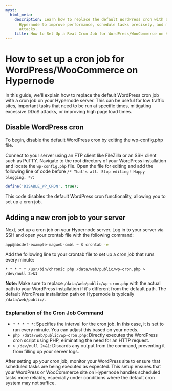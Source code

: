 ```yaml
---
myst:
  html_meta:
    description: Learn how to replace the default WordPress cron with a cron job on
      Hypernode to improve performance, schedule tasks precisely, and mitigate DDoS
      attacks.
    title: How to Set Up a Real Cron Job for WordPress/WooCommerce on Hypernode
---
```


# How to set up a cron job for WordPress/WooCommerce on Hypernode

In this guide, we'll explain how to replace the default WordPress cron job with a cron job on your Hypernode server. This can be useful for low traffic sites, important tasks that need to be run at specific times, mitigating excessive DDoS attacks, or improving high page load times.

## Disable WordPress cron

To begin, disable the default WordPress cron by editing the wp-config.php file.

Connect to your server using an FTP client like FileZilla or an SSH client such as PuTTY. Navigate to the root directory of your WordPress installation and locate the `wp-config.php` file. Open the file for editing and add the following line of code before `/* That's all. Stop editing! Happy blogging. */`:

```php
define('DISABLE_WP_CRON', true);
```

This code disables the default WordPress cron functionality, allowing you to set up a cron job.

## Adding a new cron job to your server

Next, set up a cron job on your Hypernode server. Log in to your server via SSH and open your crontab file with the following command:

```bash
app@abcdef-example-magweb-cmbl ~ $ crontab -e
```

Add the following line to your crontab file to set up a cron job that runs every minute:

```console
* * * * * /usr/bin/chronic php /data/web/public/wp-cron.php > /dev/null 2>&1
```

**Note:** Make sure to replace `/data/web/public/wp-cron.php` with the actual path to your WordPress installation if it's different from the default path. The default WordPress installation path on Hypernode is typically `/data/web/public/`.

### Explanation of the Cron Job Command

- `* * * * *`: Specifies the interval for the cron job. In this case, it is set to run every minute. You can adjust this based on your needs.
- `php /data/web/public/wp-cron.php`: Directly executes the WordPress cron script using PHP, eliminating the need for an HTTP request.
- `> /dev/null 2>&1`: Discards any output from the command, preventing it from filling up your server logs.

After setting up your cron job, monitor your WordPress site to ensure that scheduled tasks are being executed as expected. This setup ensures that your WordPress or WooCommerce site on Hypernode handles scheduled tasks more reliably, especially under conditions where the default cron system may not suffice.
